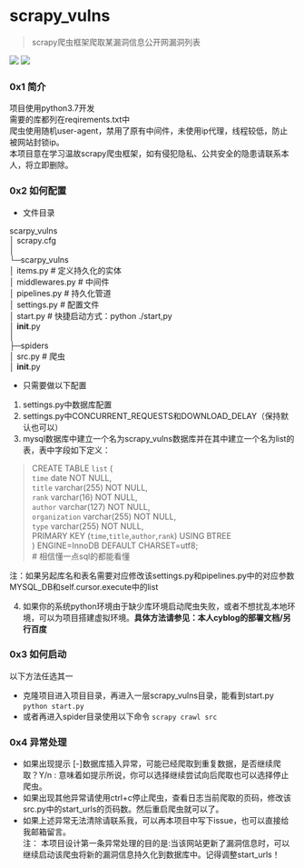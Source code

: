 # scrapy_vulns
> scrapy爬虫框架爬取某漏洞信息公开网漏洞列表  

![](https://img.shields.io/badge/language-python3.7-yellowgreen.svg?style=flat-square)
![](https://img.shields.io/badge/framework-scrapy1.7-brightgreen.svg?style=flat-square)

### 0x1 简介
项目使用python3.7开发  
需要的库都列在reqirements.txt中  
爬虫使用随机user-agent，禁用了原有中间件，未使用ip代理，线程较低，防止被网站封锁ip。  
本项目意在学习温故scrapy爬虫框架，如有侵犯隐私、公共安全的隐患请联系本人，将立即删除。  

### 0x2 如何配置 
- 文件目录  

scarpy_vulns  
│  scrapy.cfg  
│  
└─scarpy_vulns  
    │  items.py   # 定义持久化的实体  
    │  middlewares.py   # 中间件  
    │  pipelines.py    # 持久化管道  
    │  settings.py  # 配置文件  
    │  start.py     # 快捷启动方式：python ./start,py  
    │  __init__.py  
    │  
    ├─spiders  
        │   src.py   # 爬虫  
        │  __init__.py  
  
- 只需要做以下配置
1. settings.py中数据库配置
2. settings.py中CONCURRENT_REQUESTS和DOWNLOAD_DELAY（保持默认也可以）
3. mysql数据库中建立一个名为scrapy_vulns数据库并在其中建立一个名为list的表，表中字段如下定义：
> CREATE TABLE `list` (  
  `time` date NOT NULL,  
  `title` varchar(255) NOT NULL,  
  `rank` varchar(16) NOT NULL,  
  `author` varchar(127) NOT NULL,  
  `organization` varchar(255) NOT NULL,  
  `type` varchar(255) NOT NULL,  
  PRIMARY KEY (`time`,`title`,`author`,`rank`) USING BTREE  
) ENGINE=InnoDB DEFAULT CHARSET=utf8;  
	# 相信懂一点sql的都能看懂  

注：如果另起库名和表名需要对应修改该settings.py和pipelines.py中的对应参数MYSQL_DB和self.cursor.execute中的list  
  
4. 如果你的系统python环境由于缺少库环境启动爬虫失败，或者不想扰乱本地环境，可以为项目搭建虚拟环境。**具体方法请参见：本人cyblog的部署文档/另行百度**

### 0x3 如何启动
以下方法任选其一
- 克隆项目进入项目目录，再进入一层scrapy_vulns目录，能看到start.py
`python start.py`
- 或者再进入spider目录使用以下命令
`scrapy crawl src`  

### 0x4 异常处理  
- 如果出现提示 [-]数据库插入异常，可能已经爬取到重复数据，是否继续爬取？Y/n : 意味着如提示所说，你可以选择继续尝试向后爬取也可以选择停止爬虫。  
- 如果出现其他异常请使用ctrl+c停止爬虫，查看日志当前爬取的页码，修改该src.py中的start_urls的页码数。然后重启爬虫就可以了。  
- 如果上述异常无法清除请联系我，可以再本项目中写下issue，也可以直接给我邮箱留言。  
注： 本项目设计第一条异常处理的目的是:当该网站更新了漏洞信息时，可以继续启动该爬虫将新的漏洞信息持久化到数据库中。记得调整start_urls！  
